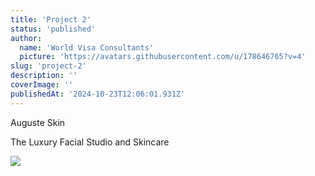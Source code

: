 ```yaml
---
title: 'Project 2'
status: 'published'
author:
  name: 'World Visa Consultants'
  picture: 'https://avatars.githubusercontent.com/u/178646765?v=4'
slug: 'project-2'
description: ''
coverImage: ''
publishedAt: '2024-10-23T12:06:01.931Z'
---
```


Auguste Skin

The Luxury Facial Studio and Skincare

![](/images/augusteskinimage1-g1Nj.webp)